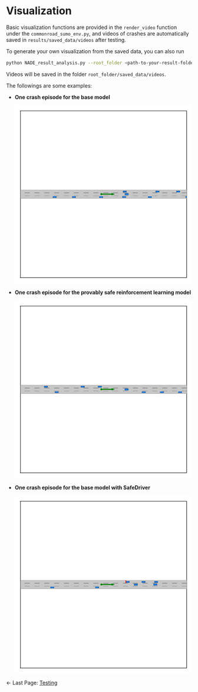 # Visualization

Basic visualization functions are provided in the `render_video` function under the `commonroad_sumo_env.py`, and videos of crashes are automatically saved in `results/saved_data/videos` after testing. 

To generate your own visualization from the saved data, you can also run 
```bash
python NADE_result_analysis.py --root_folder <path-to-your-result-folder> --visualize_flag
```
Videos will be saved in the folder `root_folder/saved_data/videos`.

The followings are some examples:

- **One crash episode for the base model**

    ![unsafe](figure/demo_unsafe_planner.gif)

- **One crash episode for the provably safe reinforcement learning model**

    ![safe](figure/demo_safe_planner.gif)

- **One crash episode for the base model with SafeDriver** 

    ![safedriver](figure/demo_safe_driver.gif)

<- Last Page: [Testing](testing.md)
